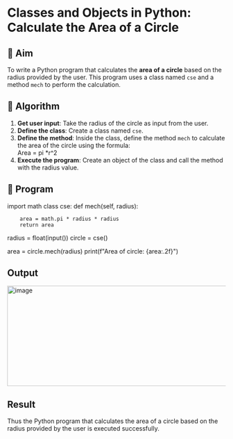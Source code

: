 # Classes and Objects in Python: Calculate the Area of a Circle

## 🎯 Aim
To write a Python program that calculates the **area of a circle** based on the radius provided by the user. This program uses a class named `cse` and a method `mech` to perform the calculation.

## 🧠 Algorithm
1. **Get user input**: Take the radius of the circle as input from the user.
2. **Define the class**: Create a class named `cse`.
3. **Define the method**: Inside the class, define the method `mech` to calculate the area of the circle using the formula:  
   Area = pi *r^2 
4. **Execute the program**: Create an object of the class and call the method with the radius value.

## 🧾 Program
import math
class cse:
    def mech(self, radius):
       
        area = math.pi * radius * radius
        return area
radius = float(input())
circle = cse()

area = circle.mech(radius)
print(f"Area of circle: {area:.2f}")

## Output
<img width="838" height="231" alt="image" src="https://github.com/user-attachments/assets/3a25b7e1-4af8-44f5-a805-367ee9ac144d" />

## Result
Thus the Python program that calculates the area of a circle based on the radius provided by the user is executed successfully.
